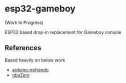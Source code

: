 # esp32-gameboy

(Work In Progress)

ESP32 based drop-in replacement for Gameboy console

## References

Based heavily on below work

- [arduino-nofrendo](https://github.com/moononournation/arduino-nofrendo)
- [gbaZero](https://github.com/AEFeinstein/gbaZero)